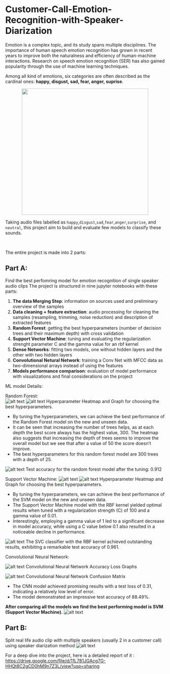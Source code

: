 # Customer-Call-Emotion-Recognition-with-Speaker-Diarization

Emotion is a complex topic, and its study spans multiple disciplines. The importance of human speech emotion recognition has grown in recent years to improve both the naturalness and efficiency of human-machine interactions. Research on speech emotion recognition (SER) has also gained popularity through the use of machine learning techniques.

Among all kind of emotions, six categories are often described as the cardinal ones: **happy, disgust, sad, fear, anger, suprise**.

<p align="center">
    <img src="./emotions_wheel.png" width="400"/>
</p>

Taking audio files labelled as `happy`,`disgust`,`sad`,`fear`,`anger`,`surprise`, and `neutral`, this project aim to build and evaluate few models to classify these sounds.

<br/>

The entire project is made into 2 parts:

## Part A: 
Find the best perfomring model for emotion recognition of single speaker audio clips
The project is structured in nine jupyter notebooks with these parts:
1. **The data Merging Step**: information on sources used and preliminary overview of the samples
2. **Data cleaning + feature extraction**: audio processing for cleaning the samples (resampling, trimming, noise reduction) and description of extracted features
3. **Random Forest**: getting the best hyperparameters (number of decision trees and their maximum depth) with cross validation
4. **Support Vector Machine**: tuning and evaluating the regularization strenght parameter C and the gamma value for an rbf kernel
5. **Dense Networks**: fitting two models, one without hidden layers and the other with two hidden layers
6. **Convolutional Netural Network**: training a Conv Net with MFCC data as two-dimensional arrays instead of using the features
7. **Models performance comparison**: evaluation of model performance with visualizations and final considerations on the project

ML model Details:

Random Forest:  
![alt text](images/Random%20Forest%20Hyperparameter%20Tuning%20Heatmap.png)
![alt text](images/Random%20Forest%20Hyperparameter%20Tuning%20Graphs.png)
Hyperparameter Heatmap and Graph for choosing the best hyperparameters.
- By tuning the hyperparameters, we can achieve the best performance of the Random Forest model on the new and unseen data.
- It can be seen that increasing the number of trees helps, as at each depth the best score always has the highest value, 300. The heatmap also suggests that increasing the depth of trees seems to improve the overall model but we see that after a value of 50 the score doesn’t improve.
- The best hyperparameters for this random forest model are 300 trees with a depth of 25.

![alt text](images/Random%20Forest%20Confusion%20Matrix.png)
Test accuracy for the random forest model after the tuning: 0.912

Support Vector Machine:
![alt text](images/SVM%20Hyperparameter%20Tuning%20Heatmaps.png)
![alt text](images/SVM%20Hyperparameter%20Tuning%20Graphs.png)
Hyperparameter Heatmap and Graph for choosing the best hyperparameters.
- By tuning the hyperparameters, we can achieve the best performance of the SVM model on the new and unseen data.
- The Support Vector Machine model with the RBF kernel yielded optimal results when tuned with a regularization strength (C) of 100 and a gamma value of 0.01.
-  Interestingly, employing a gamma value of 1 led to a significant decrease in model accuracy, while using a C value below 0.1 also resulted in a noticeable decline in performance.

![alt text](images/SVM%20Confusion%20Matrix.png)
The SVC classifier with the RBF kernel achieved outstanding results, exhibiting a remarkable test accuracy of 0.961.

Convolutional Neural Network:

![alt text](images/Convolutional%20Neural%20Network%20Accuracy%20Loss%20Graphs.png)
Convolutional Neural Network Accuracy Loss Graphs

![alt text](images/Convolutional%20Neural%20Network%20Confusion%20Matrix.png)
Convolutional Neural Network Confusion Matrix

- The CNN model achieved promising results with a test loss of 0.31, indicating a relatively low level of error. 
- The model demonstrated an impressive test accuracy of 88.49%.

**After comparing all the models we find the best performing model is SVM (Support Vector Machine).**
![alt text](images/ML%20models%20accuracy%20comparison.png)


## Part B: 
Split real life audio clip with multiple speakers (usually 2 in a customer call) using speaker diarization method
![alt text](images/speaker%20diarization.png)



For a deep dive into the project, here is a detailed report of it : https://drive.google.com/file/d/11L781JGAcg7G-HHQt8C2gCD0hM9n7Z3L/view?usp=sharing
